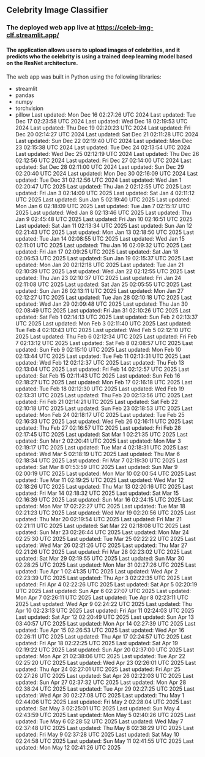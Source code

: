 ## Celebrity Image Classifier
### The deployed web app live at https://celeb-img-clf.streamlit.app/
#### The application allows users to upload images of celebrities, and it predicts who the celebrity is using a trained deep learning model based on the ResNet architecture.
The web app was built in Python using the following libraries:<br>
- streamlit
- pandas
- numpy
- torchvision
- pillow
Last updated: Mon Dec 16 02:27:26 UTC 2024
Last updated: Tue Dec 17 02:23:58 UTC 2024
Last updated: Wed Dec 18 02:19:53 UTC 2024
Last updated: Thu Dec 19 02:20:23 UTC 2024
Last updated: Fri Dec 20 02:14:27 UTC 2024
Last updated: Sat Dec 21 02:11:28 UTC 2024
Last updated: Sun Dec 22 02:19:40 UTC 2024
Last updated: Mon Dec 23 02:15:38 UTC 2024
Last updated: Tue Dec 24 02:13:54 UTC 2024
Last updated: Wed Dec 25 02:12:19 UTC 2024
Last updated: Thu Dec 26 02:12:56 UTC 2024
Last updated: Fri Dec 27 02:14:00 UTC 2024
Last updated: Sat Dec 28 02:11:00 UTC 2024
Last updated: Sun Dec 29 02:20:40 UTC 2024
Last updated: Mon Dec 30 02:16:09 UTC 2024
Last updated: Tue Dec 31 02:12:56 UTC 2024
Last updated: Wed Jan  1 02:20:47 UTC 2025
Last updated: Thu Jan  2 02:12:55 UTC 2025
Last updated: Fri Jan  3 02:14:09 UTC 2025
Last updated: Sat Jan  4 02:11:12 UTC 2025
Last updated: Sun Jan  5 02:19:40 UTC 2025
Last updated: Mon Jan  6 02:18:09 UTC 2025
Last updated: Tue Jan  7 02:15:17 UTC 2025
Last updated: Wed Jan  8 02:13:46 UTC 2025
Last updated: Thu Jan  9 02:45:48 UTC 2025
Last updated: Fri Jan 10 02:16:51 UTC 2025
Last updated: Sat Jan 11 02:13:34 UTC 2025
Last updated: Sun Jan 12 02:21:43 UTC 2025
Last updated: Mon Jan 13 02:18:50 UTC 2025
Last updated: Tue Jan 14 02:08:55 UTC 2025
Last updated: Wed Jan 15 02:11:01 UTC 2025
Last updated: Thu Jan 16 02:09:32 UTC 2025
Last updated: Fri Jan 17 02:09:25 UTC 2025
Last updated: Sat Jan 18 02:06:53 UTC 2025
Last updated: Sun Jan 19 02:15:37 UTC 2025
Last updated: Mon Jan 20 02:12:18 UTC 2025
Last updated: Tue Jan 21 02:10:39 UTC 2025
Last updated: Wed Jan 22 02:12:55 UTC 2025
Last updated: Thu Jan 23 02:10:37 UTC 2025
Last updated: Fri Jan 24 02:11:08 UTC 2025
Last updated: Sat Jan 25 02:05:55 UTC 2025
Last updated: Sun Jan 26 02:13:11 UTC 2025
Last updated: Mon Jan 27 02:12:27 UTC 2025
Last updated: Tue Jan 28 02:10:18 UTC 2025
Last updated: Wed Jan 29 02:09:48 UTC 2025
Last updated: Thu Jan 30 02:08:49 UTC 2025
Last updated: Fri Jan 31 02:10:26 UTC 2025
Last updated: Sat Feb  1 02:14:13 UTC 2025
Last updated: Sun Feb  2 02:13:37 UTC 2025
Last updated: Mon Feb  3 02:11:40 UTC 2025
Last updated: Tue Feb  4 02:10:43 UTC 2025
Last updated: Wed Feb  5 02:12:10 UTC 2025
Last updated: Thu Feb  6 02:12:34 UTC 2025
Last updated: Fri Feb  7 02:13:12 UTC 2025
Last updated: Sat Feb  8 02:08:57 UTC 2025
Last updated: Sun Feb  9 02:15:10 UTC 2025
Last updated: Mon Feb 10 02:13:44 UTC 2025
Last updated: Tue Feb 11 02:13:31 UTC 2025
Last updated: Wed Feb 12 02:12:37 UTC 2025
Last updated: Thu Feb 13 02:13:04 UTC 2025
Last updated: Fri Feb 14 02:12:57 UTC 2025
Last updated: Sat Feb 15 02:11:43 UTC 2025
Last updated: Sun Feb 16 02:18:27 UTC 2025
Last updated: Mon Feb 17 02:16:18 UTC 2025
Last updated: Tue Feb 18 02:12:30 UTC 2025
Last updated: Wed Feb 19 02:13:31 UTC 2025
Last updated: Thu Feb 20 02:13:56 UTC 2025
Last updated: Fri Feb 21 02:14:21 UTC 2025
Last updated: Sat Feb 22 02:10:18 UTC 2025
Last updated: Sun Feb 23 02:18:53 UTC 2025
Last updated: Mon Feb 24 02:18:17 UTC 2025
Last updated: Tue Feb 25 02:16:33 UTC 2025
Last updated: Wed Feb 26 02:16:11 UTC 2025
Last updated: Thu Feb 27 02:16:57 UTC 2025
Last updated: Fri Feb 28 02:17:45 UTC 2025
Last updated: Sat Mar  1 02:21:35 UTC 2025
Last updated: Sun Mar  2 02:20:41 UTC 2025
Last updated: Mon Mar  3 02:19:17 UTC 2025
Last updated: Tue Mar  4 02:18:31 UTC 2025
Last updated: Wed Mar  5 02:18:19 UTC 2025
Last updated: Thu Mar  6 02:18:34 UTC 2025
Last updated: Fri Mar  7 02:19:30 UTC 2025
Last updated: Sat Mar  8 01:53:59 UTC 2025
Last updated: Sun Mar  9 02:00:19 UTC 2025
Last updated: Mon Mar 10 02:00:54 UTC 2025
Last updated: Tue Mar 11 02:19:25 UTC 2025
Last updated: Wed Mar 12 02:18:26 UTC 2025
Last updated: Thu Mar 13 02:20:16 UTC 2025
Last updated: Fri Mar 14 02:18:32 UTC 2025
Last updated: Sat Mar 15 02:16:39 UTC 2025
Last updated: Sun Mar 16 02:24:15 UTC 2025
Last updated: Mon Mar 17 02:22:27 UTC 2025
Last updated: Tue Mar 18 02:21:23 UTC 2025
Last updated: Wed Mar 19 02:20:56 UTC 2025
Last updated: Thu Mar 20 02:19:54 UTC 2025
Last updated: Fri Mar 21 02:21:11 UTC 2025
Last updated: Sat Mar 22 02:18:08 UTC 2025
Last updated: Sun Mar 23 02:26:44 UTC 2025
Last updated: Mon Mar 24 02:25:30 UTC 2025
Last updated: Tue Mar 25 02:22:22 UTC 2025
Last updated: Wed Mar 26 02:21:26 UTC 2025
Last updated: Thu Mar 27 02:21:26 UTC 2025
Last updated: Fri Mar 28 02:23:02 UTC 2025
Last updated: Sat Mar 29 02:19:55 UTC 2025
Last updated: Sun Mar 30 02:28:25 UTC 2025
Last updated: Mon Mar 31 02:27:26 UTC 2025
Last updated: Tue Apr  1 02:41:35 UTC 2025
Last updated: Wed Apr  2 02:23:39 UTC 2025
Last updated: Thu Apr  3 02:22:35 UTC 2025
Last updated: Fri Apr  4 02:22:26 UTC 2025
Last updated: Sat Apr  5 02:20:19 UTC 2025
Last updated: Sun Apr  6 02:27:07 UTC 2025
Last updated: Mon Apr  7 02:26:11 UTC 2025
Last updated: Tue Apr  8 02:23:11 UTC 2025
Last updated: Wed Apr  9 02:24:22 UTC 2025
Last updated: Thu Apr 10 02:23:13 UTC 2025
Last updated: Fri Apr 11 02:24:03 UTC 2025
Last updated: Sat Apr 12 02:20:49 UTC 2025
Last updated: Sun Apr 13 03:40:57 UTC 2025
Last updated: Mon Apr 14 02:27:39 UTC 2025
Last updated: Tue Apr 15 02:26:53 UTC 2025
Last updated: Wed Apr 16 02:26:11 UTC 2025
Last updated: Thu Apr 17 02:24:57 UTC 2025
Last updated: Fri Apr 18 02:22:25 UTC 2025
Last updated: Sat Apr 19 02:19:22 UTC 2025
Last updated: Sun Apr 20 02:37:00 UTC 2025
Last updated: Mon Apr 21 02:38:06 UTC 2025
Last updated: Tue Apr 22 02:25:20 UTC 2025
Last updated: Wed Apr 23 02:26:01 UTC 2025
Last updated: Thu Apr 24 02:27:01 UTC 2025
Last updated: Fri Apr 25 02:27:26 UTC 2025
Last updated: Sat Apr 26 02:22:03 UTC 2025
Last updated: Sun Apr 27 02:37:32 UTC 2025
Last updated: Mon Apr 28 02:38:24 UTC 2025
Last updated: Tue Apr 29 02:27:25 UTC 2025
Last updated: Wed Apr 30 02:27:08 UTC 2025
Last updated: Thu May  1 02:44:06 UTC 2025
Last updated: Fri May  2 02:28:04 UTC 2025
Last updated: Sat May  3 02:25:01 UTC 2025
Last updated: Sun May  4 02:43:59 UTC 2025
Last updated: Mon May  5 02:40:26 UTC 2025
Last updated: Tue May  6 02:28:52 UTC 2025
Last updated: Wed May  7 02:37:48 UTC 2025
Last updated: Thu May  8 02:38:29 UTC 2025
Last updated: Fri May  9 02:37:28 UTC 2025
Last updated: Sat May 10 02:24:58 UTC 2025
Last updated: Sun May 11 02:41:55 UTC 2025
Last updated: Mon May 12 02:41:26 UTC 2025
